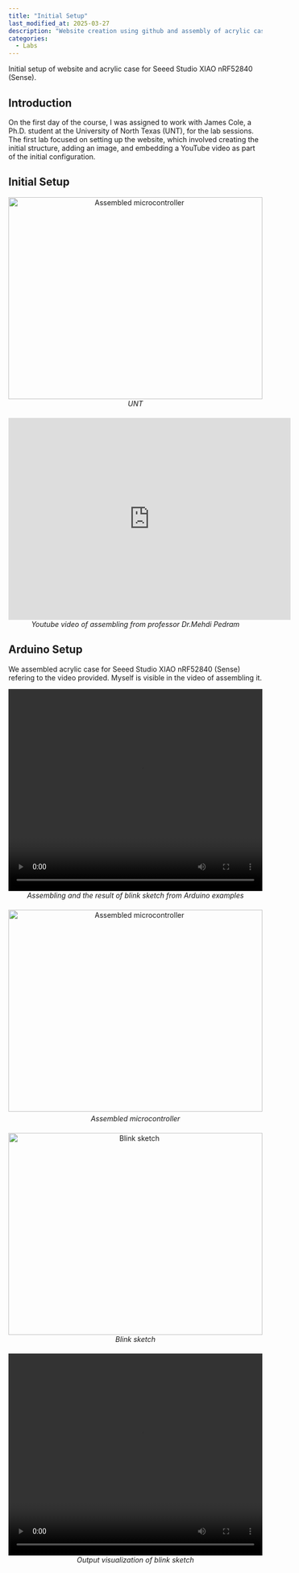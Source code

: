 ```yaml
---
title: "Initial Setup"
last_modified_at: 2025-03-27
description: "Website creation using github and assembly of acrylic case for Seeed Studio XIAO nRF52840 (Sense)"
categories:
  - Labs
---
```

Initial setup of website and acrylic case for Seeed Studio XIAO nRF52840 (Sense).

## **Introduction**

On the first day of the course, I was assigned to work with James Cole, a Ph.D. student at the University of North Texas (UNT), for the lab sessions.
The first lab focused on setting up the website, which involved creating the initial structure, adding an image, and embedding a YouTube video as part of the initial configuration.

## Initial Setup
<figure style="text-align: center; width: 100%; max-width: 600px; margin: auto 0 20px auto;">
  <img src="/csce5612/assets/lab_1/unt.jpg" alt="Assembled microcontroller" style="width: 100%; height: 400px; display: block; margin-bottom: 0;">
  <figcaption style="display: block; text-align: center; font-style: italic; margin-top: 6px; margin: 0 auto; margin-bottom: 20px;">
    UNT
  </figcaption>
</figure>

<figure style="text-align: center; width: 100%; max-width: 600px; margin: auto 0 20px auto;">
  <iframe width="560" height="400" src="https://www.youtube.com/embed/42PhLZhDgPw?si=-lM_Ap-OTF0xjlHg" title="YouTube video player" frameborder="0"     allow="accelerometer; autoplay; clipboard-write; encrypted-media; gyroscope; picture-in-picture; web-share" referrerpolicy="strict-origin-when- 
  cross-origin" allowfullscreen></iframe>
<figcaption style="display: block; text-align: center; font-style: italic; margin-top: 5px; margin: 0 auto; margin-bottom: 20px;">
    Youtube video of assembling from professor Dr.Mehdi Pedram
</figcaption>
</figure> 

## **Arduino Setup**

We assembled acrylic case for Seeed Studio XIAO nRF52840 (Sense) refering to the video provided. Myself is visible in the video of assembling it.

<figure style="text-align: center; width: 100%; max-width: 600px; margin: auto 0 20px auto;">
  <video width="100%" height="400px" controls style="display: block; margin-bottom: 0;">
    <source src="/csce5612/assets/lab_1/Assembling the board.mp4" type="video/mp4">
    Your browser does not support the video tag.
  </video>
  <figcaption style="display: block; text-align: center; font-style: italic; margin-top: 5px; margin: 0 auto; margin-bottom: 20px;">
    Assembling and the result of blink sketch from Arduino examples
  </figcaption>
</figure>

<figure style="text-align: center; width: 100%; max-width: 600px; margin: auto 0 20px auto;">
  <img src="/csce5612/assets/lab_1/Assembled controller.jpg" alt="Assembled microcontroller" style="width: 100%; height: 400px; display: block; margin-bottom: 0;">
  <figcaption style="width: 100%; text-align: center; font-style: italic; margin-top: 5px; margin-bottom: 20px;">
    Assembled microcontroller
  </figcaption>
</figure>

<figure style="text-align: center; width: 100%; max-width: 600px; margin: auto 0 20px auto;">
  <img src="/csce5612/assets/lab_1/Arduino Blink Coding.png" alt="Blink sketch" style="width: 100%; height: 400px; display: block; margin-bottom: 0;">
  <figcaption style="display: block; text-align: center; font-style: italic; margin-top: 5px; margin: 0 auto; margin-bottom: 20px;">
    Blink sketch
  </figcaption>
</figure>

<figure style="text-align: center; width: 100%; max-width: 600px; margin: auto 0 20px auto;">
  <video width="100%" height="400px" controls style="display: block; margin-bottom: 0;">
    <source src="/csce5612/assets/lab_1/Blue and green light on board.mp4" type="video/mp4">
    Your browser does not support the video tag.
  </video>
  <figcaption style="display: block; text-align: center; font-style: italic; margin-top: -5px; margin: 0 auto; margin-bottom: 20px;">
    Output visualization of blink sketch
  </figcaption>
</figure>


